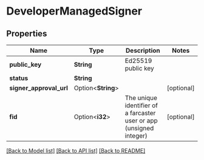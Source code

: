 # DeveloperManagedSigner

## Properties

Name | Type | Description | Notes
------------ | ------------- | ------------- | -------------
**public_key** | **String** | Ed25519 public key | 
**status** | **String** |  | 
**signer_approval_url** | Option<**String**> |  | [optional]
**fid** | Option<**i32**> | The unique identifier of a farcaster user or app (unsigned integer) | [optional]

[[Back to Model list]](../README.md#documentation-for-models) [[Back to API list]](../README.md#documentation-for-api-endpoints) [[Back to README]](../README.md)


